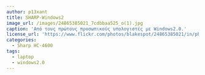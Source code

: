 ```yaml
---
author: p13xant
title: SHARP-Windows2
image_url: /images/24865385021_7cdbbaa525_o(1).jpg
caption: 'Από τους πρώτους προσωπικούς υπολογιστές με Windows2.0.'
license_url: 'https://www.flickr.com/photos/blakespot/24865385021/in/photostream/'
categories:
  - Sharp HC-4600
tags:
  - laptop
  - windows2.0
---
```

